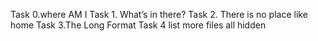 Task 0.where AM I
Task 1. What’s in there?
Task 2. There is no place like home
Task 3.The Long Format
Task 4 list more files all hidden
